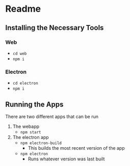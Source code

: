 # Readme

## Installing the Necessary Tools

### Web

- `cd web`
- `npm i`

### Electron

- `cd electron`
- `npm i`

## Running the Apps

There are two different apps that can be run

1. The webapp
    - `npm start`
2. The electron app
    - `npm electron-build`
        - This builds the most recent version of the app
    - `npm electron`
        - Runs whatever version was last built